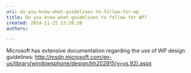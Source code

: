 ```yaml
---
uri: do-you-know-what-guidelines-to-follow-for-wp
title: Do you know what guidelines to follow for WP?
created: 2014-11-25 23:59:28
authors:

---
```





<span class='intro'> <p>Microsoft has extensive documentation regarding the use of WP design guidelines&#58; <a href="http&#58;//msdn.microsoft.com/en-us/library/windowsphone/design/hh202915%28v=vs.92%29.aspx">http&#58;//msdn.microsoft.com/en-us/library/windowsphone/design/hh202915(v=vs.92).aspx</a> ​</p> </span>




